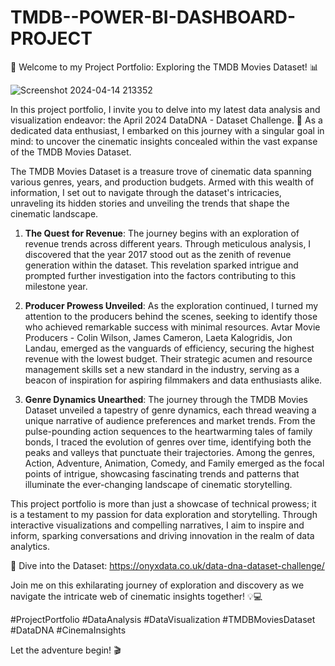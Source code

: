 # TMDB--POWER-BI-DASHBOARD-PROJECT

🚀 Welcome to my Project Portfolio: Exploring the TMDB Movies Dataset! 📊

![Screenshot 2024-04-14 213352](https://github.com/tusharatkare06/TMDB--POWER-BI-DASHBOARD-PROJECT/assets/151806937/85955180-b625-4a60-9b6c-3555734c8dd7)


In this project portfolio, I invite you to delve into my latest data analysis and visualization endeavor: the April 2024 DataDNA - Dataset Challenge. 📅 As a dedicated data enthusiast, I embarked on this journey with a singular goal in mind: to uncover the cinematic insights concealed within the vast expanse of the TMDB Movies Dataset.

The TMDB Movies Dataset is a treasure trove of cinematic data spanning various genres, years, and production budgets. Armed with this wealth of information, I set out to navigate through the dataset's intricacies, unraveling its hidden stories and unveiling the trends that shape the cinematic landscape.

1. **The Quest for Revenue**: The journey begins with an exploration of revenue trends across different years. Through meticulous analysis, I discovered that the year 2017 stood out as the zenith of revenue generation within the dataset. This revelation sparked intrigue and prompted further investigation into the factors contributing to this milestone year.

2. **Producer Prowess Unveiled**: As the exploration continued, I turned my attention to the producers behind the scenes, seeking to identify those who achieved remarkable success with minimal resources. Avtar Movie Producers - Colin Wilson, James Cameron, Laeta Kalogridis, Jon Landau, emerged as the vanguards of efficiency, securing the highest revenue with the lowest budget. Their strategic acumen and resource management skills set a new standard in the industry, serving as a beacon of inspiration for aspiring filmmakers and data enthusiasts alike.

3. **Genre Dynamics Unearthed**: The journey through the TMDB Movies Dataset unveiled a tapestry of genre dynamics, each thread weaving a unique narrative of audience preferences and market trends. From the pulse-pounding action sequences to the heartwarming tales of family bonds, I traced the evolution of genres over time, identifying both the peaks and valleys that punctuate their trajectories. Among the genres, Action, Adventure, Animation, Comedy, and Family emerged as the focal points of intrigue, showcasing fascinating trends and patterns that illuminate the ever-changing landscape of cinematic storytelling.

This project portfolio is more than just a showcase of technical prowess; it is a testament to my passion for data exploration and storytelling. Through interactive visualizations and compelling narratives, I aim to inspire and inform, sparking conversations and driving innovation in the realm of data analytics.

🔗 Dive into the Dataset: https://onyxdata.co.uk/data-dna-dataset-challenge/

Join me on this exhilarating journey of exploration and discovery as we navigate the intricate web of cinematic insights together! 💡💻

#ProjectPortfolio #DataAnalysis #DataVisualization #TMDBMoviesDataset #DataDNA #CinemaInsights

Let the adventure begin! 🎬
